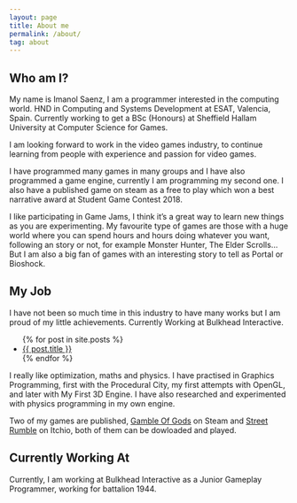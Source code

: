 ```yaml
---
layout: page
title: About me
permalink: /about/
tag: about
---
```


## Who am I?
My name is Imanol Saenz, I am a programmer interested in the computing world. HND in Computing and Systems Development at ESAT, Valencia, Spain. Currently working to get a BSc (Honours) at Sheffield Hallam University at Computer Science for Games.

I am looking forward to work in the video games industry, to continue learning from people with experience and passion for video games.

I have programmed many games in many groups and I have also programmed a game engine, currently I am programming my second one. I also have a published game on steam as a free to play which won a best narrative award at Student Game Contest 2018.

I like participating in Game Jams, I think it’s a great way to learn new things as you are experimenting. My favourite type of games are those with a huge world where you can spend hours and hours doing whatever you want, following an story or not, for example Monster Hunter, The Elder Scrolls... But I am also a big fan of games with an interesting story to tell as Portal or Bioshock. 

## My Job
I have not been so much time in this industry to have many works but I am proud of my little achievements. Currently Working at Bulkhead Interactive.

<ul>
 {% for post in site.posts %}
  <li>
   <a href="{{ post.url }}">{{ post.title }}</a>
  </li>
 {% endfor %}
</ul>

I really like optimization, maths and physics. I have practised in Graphics Programming, first with the Procedural City, my first attempts with OpenGL, and later with My First 3D Engine. I have also researched and experimented with physics programming in my own engine. 

Two of my games are published, [Gamble Of Gods][GOG-Link] on Steam and [Street Rumble][SR-Link] on Itchio, both of them can be dowloaded and played.


## Currently Working At

Currently, I am working at Bulkhead Interactive as a Junior Gameplay Programmer, working for battalion 1944.


[GOG-Link]: https://thelitelboy.github.io/2018/06/11/Gamble-Of-Gods.html
[SR-Link]: https://thelitelboy.github.io/2019/05/01/PSGame.html